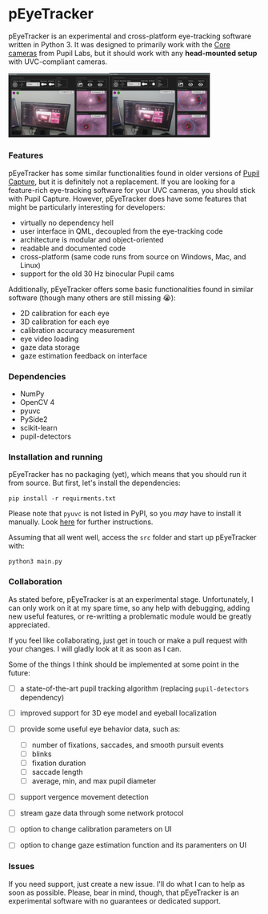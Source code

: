 # pEyeTracker

pEyeTracker is an experimental and cross-platform eye-tracking software written in Python 3. It was designed to primarily work with the [Core cameras](https://pupil-labs.com/products/core/) from Pupil Labs, but it should work with any **head-mounted setup** with UVC-compliant cameras.

<img src="screenshot1.png" width=40% /><img src="screenshot2.png" width=40% />


### Features

pEyeTracker has some similar functionalities found in older versions of [Pupil Capture](https://github.com/pupil-labs/pupil), but it is definitely not a replacement. If you are looking for a feature-rich eye-tracking software for your UVC cameras, you should stick with Pupil Capture. However, pEyeTracker does have some features that might be particularly interesting for developers:

* virtually no dependency hell
* user interface in QML, decoupled from the eye-tracking code
* architecture is modular and object-oriented
* readable and documented code
* cross-platform (same code runs from source on Windows, Mac, and Linux)
* support for the old 30 Hz binocular Pupil cams

Additionally, pEyeTracker offers some basic functionalities found in similar software (though many others are still missing :sob:):

* 2D calibration for each eye
* 3D calibration for each eye
* calibration accuracy measurement
* eye video loading
* gaze data storage
* gaze estimation feedback on interface


### Dependencies

* NumPy
* OpenCV 4
* pyuvc
* PySide2
* scikit-learn
* pupil-detectors
  

### Installation and running

pEyeTracker has no packaging (yet), which means that you should run it from source. But first, let's install the dependencies:

```
pip install -r requirments.txt
```

Please note that ``pyuvc`` is not listed in PyPI, so you *may* have to install it manually. Look [here](https://github.com/pupil-labs/pyuvc/releases) for further instructions. 

Assuming that all went well, access the ``src`` folder and start up pEyeTracker with:

```
python3 main.py
```


### Collaboration

As stated before, pEyeTracker is at an experimental stage. Unfortunately, I can only work on it at my spare time, so any help with debugging, adding new useful features, or re-writting a problematic module would be greatly appreciated. 

If you feel like collaborating, just get in touch or make a pull request with your changes. I will gladly look at it as soon as I can.

Some of the things I think should be implemented at some point in the future:

* [ ] a state-of-the-art pupil tracking algorithm (replacing `pupil-detectors` dependency)
* [ ] improved support for 3D eye model and eyeball localization
* [ ] provide some useful eye behavior data, such as:
    * [ ] number of fixations, saccades, and smooth pursuit events
    * [ ] blinks
    * [ ] fixation duration
    * [ ] saccade length
    * [ ] average, min, and max pupil diameter
* [ ] support vergence movement detection
* [ ] stream gaze data through some network protocol
* [ ] option to change calibration parameters on UI
* [ ] option to change gaze estimation function and its paramenters on UI



### Issues

If you need support, just create a new issue. I'll do what I can to help as soon as possible. Please, bear in mind, though, that pEyeTracker is an experimental software with no guarantees or dedicated support. 

